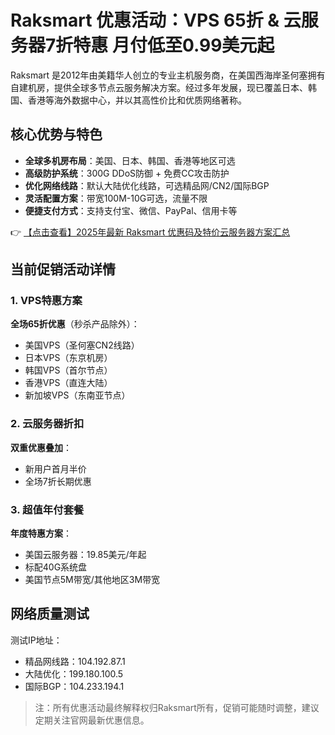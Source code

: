 # Raksmart 优惠活动：VPS 65折 & 云服务器7折特惠 月付低至0.99美元起

Raksmart 是2012年由美籍华人创立的专业主机服务商，在美国西海岸圣何塞拥有自建机房，提供全球多节点云服务解决方案。经过多年发展，现已覆盖日本、韩国、香港等海外数据中心，并以其高性价比和优质网络著称。

## 核心优势与特色

- **全球多机房布局**：美国、日本、韩国、香港等地区可选
- **高级防护系统**：300G DDoS防御 + 免费CC攻击防护
- **优化网络线路**：默认大陆优化线路，可选精品网/CN2/国际BGP
- **灵活配置方案**：带宽100M-10G可选，流量不限
- **便捷支付方式**：支持支付宝、微信、PayPal、信用卡等

👉 [【点击查看】2025年最新 Raksmart 优惠码及特价云服务器方案汇总](https://bit.ly/raksmart)

## 当前促销活动详情

### 1. VPS特惠方案

**全场65折优惠**（秒杀产品除外）：
- 美国VPS（圣何塞CN2线路）
- 日本VPS（东京机房）
- 韩国VPS（首尔节点）
- 香港VPS（直连大陆）
- 新加坡VPS（东南亚节点）

### 2. 云服务器折扣

**双重优惠叠加**：
- 新用户首月半价
- 全场7折长期优惠

### 3. 超值年付套餐

**年度特惠方案**：
- 美国云服务器：19.85美元/年起
- 标配40G系统盘
- 美国节点5M带宽/其他地区3M带宽

## 网络质量测试

测试IP地址：
- 精品网线路：104.192.87.1
- 大陆优化：199.180.100.5
- 国际BGP：104.233.194.1

> 注：所有优惠活动最终解释权归Raksmart所有，促销可能随时调整，建议定期关注官网最新优惠信息。